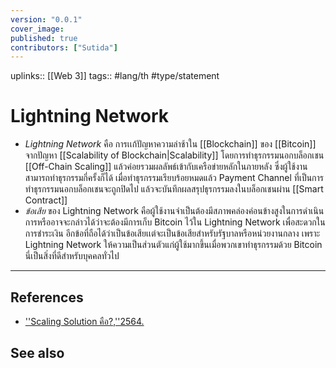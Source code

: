 ```yaml
---
version: "0.0.1"
cover_image:
published: true
contributors: ["Sutida"]
---
```

uplinks:: [[Web 3]]
tags:: #lang/th #type/statement

# Lightning Network
- *Lightning Network* คือ การเเก้ปัญหาความล่าช้าใน [[Blockchain]] ของ [[Bitcoin]] จากปัญหา [[Scalability of Blockchain|Scalability]] โดยการทำธุรกรรมนอกบล็อกเชน [[Off-Chain Scaling]] แล้วค่อยรวมผลลัพธ์เข้ากับเครือข่ายหลักในภายหลัง ซึ่งผู้ใช้งานสามารถทำธุรกรรมกี่ครั้งก็ได้ เมื่อทำธุรกรรมเรียบร้อยหมดแล้ว Payment Channel ที่เป็นการทำธุรกรรมนอกบล็อกเชนจะถูกปิดไป แล้วจะบันทึกผลสรุปธุรกรรมลงในบล็อกเชนผ่าน [[Smart Contract]]
- *ข้อเสีย* ของ Lightning Network คือผู้ใช้งานจำเป็นต้องมีสภาพคล่องค่อนข้างสูงในการดำเนินการหรืออาจจะกล่าวได้ว่าจะต้องมีการเก็บ Bitcoin ไว้ใน Lightning Network เพื่อสะดวกในการชำระเงิน อีกข้อที่ถือได้ว่าเป็นข้อเสียเเต่จะเป็นข้อเสียสำหรับรัฐบาลหรือหน่วยงานกลาง เพราะ  Lightning Network ให้ความเป็นส่วนตัวแก่ผู้ใช้มากขึ้นเมื่อพวกเขาทำธุรกรรมด้วย Bitcoin นี่เป็นสิ่งที่ดีสำหรับบุคคลทั่วไป

---
## References
- [''Scaling Solution คือ?,''2564.](https://academy.bitcoinaddict.org/blockchain-scaling-solution/)
## See also


